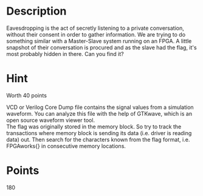 # Description

Eavesdropping is the act of secretly listening to a private conversation, without their consent in order to gather information. We are trying to do something similar with a Master-Slave system running on an FPGA. A little snapshot of their conversation is procured and as the slave had the flag, it's most probably hidden in there. Can you find it?
# Hint

Worth 40 points

VCD or Verilog Core Dump file contains the signal values from a simulation waveform. You can analyze this file with the help of GTKwave, which is an open source waveform viewer tool.</br>
The flag was originally stored in the memory block. So try to track the transactions where memory block is sending its data (i.e. driver is reading data) out. Then search for the characters known from the flag format, i.e. FPGAworks{} in consecutive memory locations. 
# Points

180

